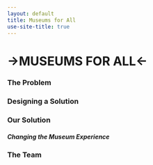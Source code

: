 ```yaml
---
layout: default
title: Museums for All 
use-site-title: true 
---
```


# ->MUSEUMS FOR ALL<- 

### The Problem



### Designing a Solution



### Our Solution
#### *Changing the Museum Experience*



### The Team
